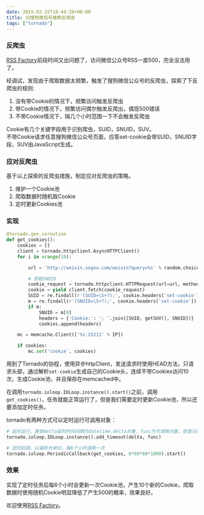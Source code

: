 ```yaml
---
date: 2015-02-15T18:44:28+08:00
title: 记搜狗微信号搜索反爬虫
tags: ["tornado"]
---
```


### 反爬虫

[RSS Factory](https://github.com/zhu327/rss)前段时间又出问题了，访问微信公众号RSS一直500，完全没法用了。

经调试，发现由于爬取数据太频繁，触发了搜狗微信公众号的反爬虫，探索了下反爬虫的规则:

1. 没有带Cookie的情况下，频繁访问触发反爬虫
2. 带Cookie的情况下，频繁访问偶尔触发反爬出，偶现500错误
3. 不带Cookie情况下，隔几个小时范围一下不会触发反爬虫

<!--more-->
Cookie有几个关键字段用于识别爬虫，SUID，SNUID，SUV。  
不带Cookie请求任意搜狗微信公众号页面，应答set-cookie会带SUID，SNUID字段，SUV由JavaScript生成。

### 应对反爬虫

基于以上探索的反爬虫措施，制定应对反爬虫的策略。  

1. 维护一个Cookie池
2. 爬取数据时随机取Cookie
3. 定时更新Cookies池

### 实现

```python
@tornado.gen.coroutine
def get_cookies():
    cookies = []
    client = tornado.httpclient.AsyncHTTPClient()
    for i in xrange(10):

        url = 'http://weixin.sogou.com/weixin?query=%s' % random.choice('abcdefghijklmnopqrstuvwxyz')

        # 获取SNUID
        cookie_request = tornado.httpclient.HTTPRequest(url=url, method='HEAD')
        cookie = yield client.fetch(cookie_request)
        SUID = re.findall(r'(SUID=\S+?);', cookie.headers['set-cookie'])[0]
        m = re.findall(r'(SNUID=\S+?);', cookie.headers['set-cookie'])
        if m:
            SNUID = m[0]
            headers = {'Cookie:': '; '.join([SUID, getSUV(), SNUID])}
            cookies.append(headers)

    mc = memcache.Client(['%s:15211' % IP])

    if cookies:
        mc.set('cookie', cookies)
```

用到了Tornado的协程，使用异步httpClient，发送请求时使用HEAD方法，只请求头部，通过解析`set-cookie`生成自己的Cookie头，连续不带Cookies访问10次，生成Cookie池，并且保存在memcached中。

在调用`tornado.ioloop.IOLoop.instance().start()`之前，调用`get_cookies()`，任务就能正常运行了，但是我们需要定时更新Cookie池，所以还要添加定时任务。

tornado有两种方式可以定时运行可调用对象：

```python
# 延时运行，接受delta延时时间间隔为datetime.delta对象，func为可调用对象，但是只能调用一次，所以如果用add_timeout还需要在func中显式的再add_timeout才能实现定时调用
tornado.ioloop.IOLoop.instance().add_timeout(delta, func)

# 定时回调，以毫秒为单位，每6个小时调用一次
tornado.ioloop.PeriodicCallback(get_cookies, 6*60*60*1000).start()
```

### 效果

实现了定时任务后每6个小时会更新一次Cookie池，产生10个新的Cookie，爬取数据时使用随机Cookie明显降低了产生500的概率，效果良好。

欢迎使用[RSS Factory](https://github.com/zhu327/rss)。
